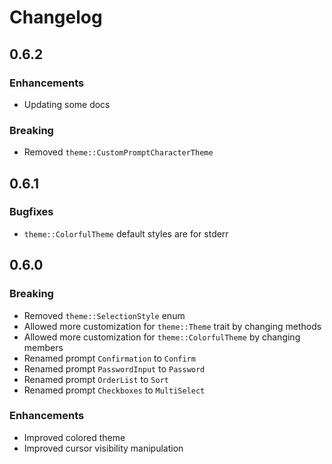 # Changelog

## 0.6.2

### Enhancements

* Updating some docs

### Breaking

* Removed `theme::CustomPromptCharacterTheme`

## 0.6.1

### Bugfixes

* `theme::ColorfulTheme` default styles are for stderr

## 0.6.0

### Breaking

* Removed `theme::SelectionStyle` enum
* Allowed more customization for `theme::Theme` trait by changing methods
* Allowed more customization for `theme::ColorfulTheme` by changing members
* Renamed prompt `Confirmation` to `Confirm`
* Renamed prompt `PasswordInput` to `Password`
* Renamed prompt `OrderList` to `Sort`
* Renamed prompt `Checkboxes` to `MultiSelect`

### Enhancements

* Improved colored theme
* Improved cursor visibility manipulation
